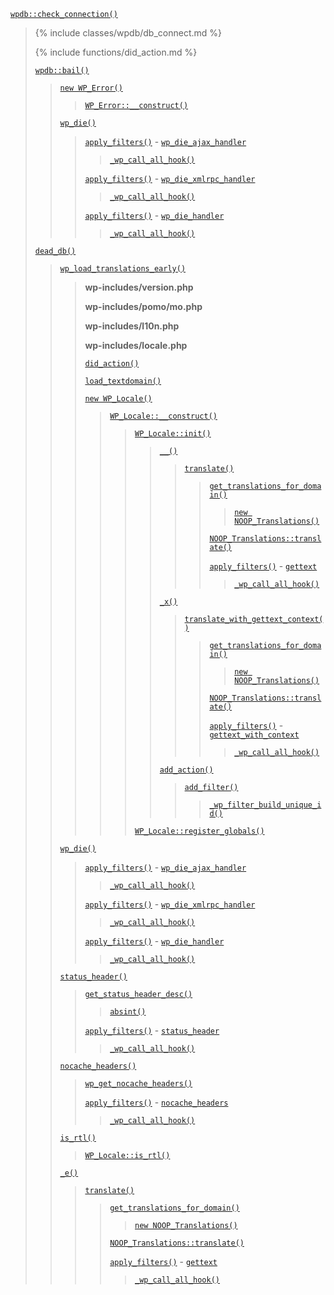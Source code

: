 <p><code><a href="https://developer.wordpress.org/reference/classes/wpdb/check_connection/">wpdb::check_connection()</a></code></p>

<blockquote>

{% include classes/wpdb/db_connect.md %}

{% include functions/did_action.md %}

 [`wpdb::bail()`](https://developer.wordpress.org/reference/classes/wpdb/bail/)
 
> [`new WP_Error()`](https://developer.wordpress.org/reference/classes/wp_error/)
> 
>> [`WP_Error::__construct()`](https://developer.wordpress.org/reference/classes/wp_error/__construct/)
> 
> [`wp_die()`](https://developer.wordpress.org/reference/functions/wp_die/)
> 
>> [`apply_filters()`](https://developer.wordpress.org/reference/functions/apply_filters/) - [`wp_die_ajax_handler`](https://developer.wordpress.org/reference/hooks/wp_die_ajax_handler/)
>> 
>>> [`_wp_call_all_hook()`](https://developer.wordpress.org/reference/functions/_wp_call_all_hook/)
>> 
>> [`apply_filters()`](https://developer.wordpress.org/reference/functions/apply_filters/) - [`wp_die_xmlrpc_handler`](https://developer.wordpress.org/reference/hooks/wp_die_xmlrpc_handler/)
>> 
>>> [`_wp_call_all_hook()`](https://developer.wordpress.org/reference/functions/_wp_call_all_hook/)
>> 
>> [`apply_filters()`](https://developer.wordpress.org/reference/functions/apply_filters/) - [`wp_die_handler`](https://developer.wordpress.org/reference/hooks/wp_die_handler/)
>> 
>>> [`_wp_call_all_hook()`](https://developer.wordpress.org/reference/functions/_wp_call_all_hook/)
 
 [`dead_db()`](https://developer.wordpress.org/reference/functions/dead_db/)
 
> [`wp_load_translations_early()`](https://developer.wordpress.org/reference/functions/wp_load_translations_early/)
> 
>> **wp-includes/version.php**
>> 
>> **wp-includes/pomo/mo.php**
>> 
>> **wp-includes/l10n.php**
>> 
>> **wp-includes/locale.php**
>> 
>> [`did_action()`](https://developer.wordpress.org/reference/functions/did_action/)
>> 
>> [`load_textdomain()`](https://developer.wordpress.org/reference/functions/load_textdomain/)
>> 
>> [`new WP_Locale()`](https://developer.wordpress.org/reference/classes/wp_locale/)
>> 
>>> [`WP_Locale::__construct()`](https://developer.wordpress.org/reference/classes/wp_locale/__construct/)
>>> 
>>>> [`WP_Locale::init()`](https://developer.wordpress.org/reference/classes/wp_locale/init/)
>>>> 
>>>>> [`__()`](https://developer.wordpress.org/reference/functions/__/)
>>>>> 
>>>>>> [`translate()`](https://developer.wordpress.org/reference/functions/translate/)
>>>>>> 
>>>>>>> [`get_translations_for_domain()`](https://developer.wordpress.org/reference/functions/get_translations_for_domain/)
>>>>>>> 
>>>>>>>> [`new NOOP_Translations()`](https://developer.wordpress.org/reference/classes/noop_translations/)
>>>>>>> 
>>>>>>> [`NOOP_Translations::translate()`](https://developer.wordpress.org/reference/classes/noop_translations/translate/)
>>>>>>> 
>>>>>>> [`apply_filters()`](https://developer.wordpress.org/reference/functions/apply_filters/) - [`gettext`](https://developer.wordpress.org/reference/hooks/gettext/)
>>>>>>> 
>>>>>>>> [`_wp_call_all_hook()`](https://developer.wordpress.org/reference/functions/_wp_call_all_hook/)
>>>>> 
>>>>> [`_x()`](https://developer.wordpress.org/reference/functions/_x/)
>>>>> 
>>>>>> [`translate_with_gettext_context()`](https://developer.wordpress.org/reference/functions/translate_with_gettext_context/)
>>>>>> 
>>>>>>> [`get_translations_for_domain()`](https://developer.wordpress.org/reference/functions/get_translations_for_domain/)
>>>>>>> 
>>>>>>>> [`new NOOP_Translations()`](https://developer.wordpress.org/reference/classes/noop_translations/)
>>>>>>> 
>>>>>>> [`NOOP_Translations::translate()`](https://developer.wordpress.org/reference/classes/noop_translations/translate/)
>>>>>>> 
>>>>>>> [`apply_filters()`](https://developer.wordpress.org/reference/functions/apply_filters/) - [`gettext_with_context`](https://developer.wordpress.org/reference/hooks/gettext_with_context/)
>>>>>>> 
>>>>>>>> [`_wp_call_all_hook()`](https://developer.wordpress.org/reference/functions/_wp_call_all_hook/)
>>>>> 
>>>>> [`add_action()`](https://developer.wordpress.org/reference/functions/add_action/)
>>>>> 
>>>>>> [`add_filter()`](https://developer.wordpress.org/reference/functions/add_filter/)
>>>>>> 
>>>>>>> [`_wp_filter_build_unique_id()`](https://developer.wordpress.org/reference/functions/_wp_filter_build_unique_id/)
>>>> 
>>>> [`WP_Locale::register_globals()`](https://developer.wordpress.org/reference/classes/wp_locale/register_globals/)
> 
> [`wp_die()`](https://developer.wordpress.org/reference/functions/wp_die/)
> 
>> [`apply_filters()`](https://developer.wordpress.org/reference/functions/apply_filters/) - [`wp_die_ajax_handler`](https://developer.wordpress.org/reference/hooks/wp_die_ajax_handler/)
>> 
>>> [`_wp_call_all_hook()`](https://developer.wordpress.org/reference/functions/_wp_call_all_hook/)
>> 
>> [`apply_filters()`](https://developer.wordpress.org/reference/functions/apply_filters/) - [`wp_die_xmlrpc_handler`](https://developer.wordpress.org/reference/hooks/wp_die_xmlrpc_handler/)
>> 
>>> [`_wp_call_all_hook()`](https://developer.wordpress.org/reference/functions/_wp_call_all_hook/)
>> 
>> [`apply_filters()`](https://developer.wordpress.org/reference/functions/apply_filters/) - [`wp_die_handler`](https://developer.wordpress.org/reference/hooks/wp_die_handler/)
>> 
>>> [`_wp_call_all_hook()`](https://developer.wordpress.org/reference/functions/_wp_call_all_hook/)
> 
> [`status_header()`](https://developer.wordpress.org/reference/functions/status_header/)
> 
>> [`get_status_header_desc()`](https://developer.wordpress.org/reference/functions/get_status_header_desc/)
>> 
>>> [`absint()`](https://developer.wordpress.org/reference/functions/absint/)
>> 
>> [`apply_filters()`](https://developer.wordpress.org/reference/functions/apply_filters/) - [`status_header`](https://developer.wordpress.org/reference/hooks/status_header/)
>> 
>>> [`_wp_call_all_hook()`](https://developer.wordpress.org/reference/functions/_wp_call_all_hook/)
> 
> [`nocache_headers()`](https://developer.wordpress.org/reference/functions/nocache_headers/)
> 
>> [`wp_get_nocache_headers()`](https://developer.wordpress.org/reference/functions/wp_get_nocache_headers/)
>> 
>> [`apply_filters()`](https://developer.wordpress.org/reference/functions/apply_filters/) - [`nocache_headers`](https://developer.wordpress.org/reference/hooks/nocache_headers/)
>> 
>>> [`_wp_call_all_hook()`](https://developer.wordpress.org/reference/functions/_wp_call_all_hook/)
> 
> [`is_rtl()`](https://developer.wordpress.org/reference/functions/is_rtl/)
> 
>> [`WP_Locale::is_rtl()`](https://developer.wordpress.org/reference/classes/wp_locale/is_rtl/)
> 
> [`_e()`](https://developer.wordpress.org/reference/functions/_e/)
> 
>> [`translate()`](https://developer.wordpress.org/reference/functions/translate/)
>> 
>>> [`get_translations_for_domain()`](https://developer.wordpress.org/reference/functions/get_translations_for_domain/)
>>> 
>>>> [`new NOOP_Translations()`](https://developer.wordpress.org/reference/classes/noop_translations/)
>>> 
>>> [`NOOP_Translations::translate()`](https://developer.wordpress.org/reference/classes/noop_translations/translate/)
>>> 
>>> [`apply_filters()`](https://developer.wordpress.org/reference/functions/apply_filters/) - [`gettext`](https://developer.wordpress.org/reference/hooks/gettext/)
>>> 
>>>> [`_wp_call_all_hook()`](https://developer.wordpress.org/reference/functions/_wp_call_all_hook/)

</blockquote>
